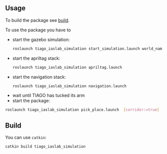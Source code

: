 ## Usage

To build the package see [build](#markdown-header-build_1).

To use the package you have to

- start the gazebo simulation:
  ```bash
  roslaunch tiago_iaslab_simulation start_simulation.launch world_name:=ias_lab_room_full_tables
  ```
- start the apriltag stack:
  ```bash
  roslaunch tiago_iaslab_simulation apriltag.launch
- start the navigation stack:
  ```bash
  roslaunch tiago_iaslab_simulation navigation.launch
  ```
-  wait until TIAGO has tucked its arm
-  start the package:
  ```bash
  roslaunch tiago_iaslab_simulation pick_place.launch  [corridor:=true]
  ```

## Build

You can use `catkin`:
```bash
catkin build tiago_iaslab_simulation
```

